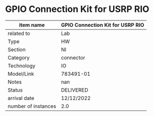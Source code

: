 
# GPIO Connection Kit for USRP RIO

| item name | GPIO Connection Kit for USRP RIO |
| -------- | -------- | 
| related to | Lab | 
| Type | HW | 
| Section | NI | 
| Category | connector |
| Technology | IO |
| Model/Link | 783491-01 |
| Notes | nan |
| Status | DELIVERED |
| arrival date | 12/12/2022 |
| number of instances | 2.0 | 
        